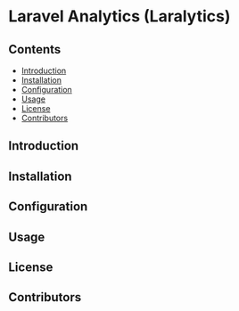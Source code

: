 # Laravel Analytics (Laralytics)

## Contents

* [Introduction](#intro)
* [Installation](#installation)
* [Configuration](#configuraton)
* [Usage](#usage)
* [License](#license)
* [Contributors](#contributors)

## Introduction
<a id="intro" name="intro"></a>

## Installation
<a id="installation" name="installation"></a>

## Configuration
<a id="config" name="config"></a>

## Usage
<a id="usage" name="usage"></a>

## License
<a id="license" name="license"></a>

## Contributors
<a id="contributors" name="contributors"></a>
